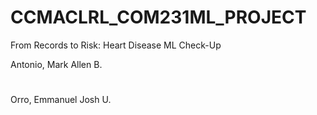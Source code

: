 # CCMACLRL_COM231ML_PROJECT
From Records to Risk: Heart Disease ML Check-Up


Antonio, Mark Allen B.
#
Orro, Emmanuel Josh U.
